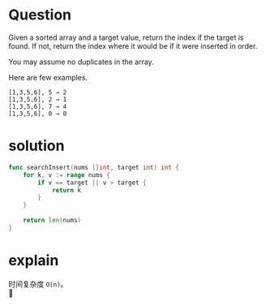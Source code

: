 # Question
Given a sorted array and a target value, return the index if the target is found. If not, return the index where it would be if it were inserted in order.

You may assume no duplicates in the array.

Here are few examples.

```
[1,3,5,6], 5 → 2
[1,3,5,6], 2 → 1
[1,3,5,6], 7 → 4
[1,3,5,6], 0 → 0
```

# solution
```go
func searchInsert(nums []int, target int) int {
    for k, v := range nums {
        if v == target || v > target {
            return k
        }
    }
    
    return len(nums)
}
```
# explain
时间复杂度 ```O(n)```。  
